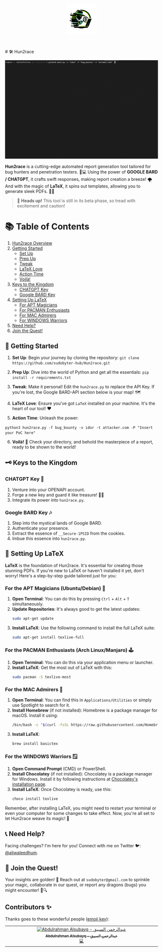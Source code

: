 <p align="center">
  <img src="hun2racelogo.png" width="100" height="100" alt="Hun2raceLogo"/>
</p>
<p align="center">
  <a target="_blank"><img src="https://img.shields.io/badge/BlackHat--Arsenal--MEA-2023-blue.svg?logo=none" alt="" /></a>&nbsp;
</p>
# 🛠️ Hun2race 

![Hun2race](hun2race.gif)

**Hun2race** is a cutting-edge automated report generation tool tailored for bug hunters and penetration testers. 🐜💻 Using the power of **GOOGLE BARD / CHATGPT**, it crafts swift responses, making report creation a breeze! 🌪️ And with the magic of **LaTeX**, it spins out templates, allowing you to generate sleek PDFs. 📄✨

> 🚨 **Heads up!** This tool is still in its beta phase, so tread with excitement and caution!

# 📚 Table of Contents

1. [Hun2race Overview](#-hun2race)
2. [Getting Started](#-getting-started)
   - [Set Up](#set-up)
   - [Prep Up](#prep-up)
   - [Tweak](#tweak)
   - [LaTeX Love](#latex-love)
   - [Action Time](#action-time)
   - [Voilà!](#voilà)
3. [Keys to the Kingdom](#-keys-to-the-kingdom)
   - [CHATGPT Key](#chatgpt-key-)
   - [Google BARD Key](#google-bard-key-)
4. [Setting Up LaTeX](#-setting-up-latex)
   - [For APT Magicians](#for-the-apt-magicians-ubuntudebian-)
   - [For PACMAN Enthusiasts](#for-the-pacman-enthusiasts-arch-linuxmanjaro-)
   - [For MAC Admirers](#for-the-mac-admirers-)
   - [For WINDOWS Warriors](#for-the-windows-warriors-)
5. [Need Help?](#-need-help)
6. [Join the Quest!](#-join-the-quest)



## 🚀 Getting Started

1. **Set Up**: Begin your journey by cloning the repository:
`git clone https://github.com/sudobyter-hub/Hun2race.git`

2. **Prep Up**: Dive into the world of Python and get all the essentials:
`pip install -r requirements.txt`


3. **Tweak**: Make it personal! Edit the `hun2race.py` to replace the API Key. If you're lost, the Google BARD-API section below is your map! 🗺️

4. **LaTeX Love**: Ensure you've got `LaTeX` installed on your machine. It's the heart of our tool! ❤️

5. **Action Time**: Unleash the power:

`python3 hun2race.py -f bug_bounty -v idor -t attacker.com -P "Insert your PoC here"`


6. **Voilà!** 🎉 Check your directory, and behold the masterpiece of a report, ready to be shown to the world!

## 🗝️ Keys to the Kingdom 

### CHATGPT Key 🔐

1. Venture into your OPENAPI account.
2. Forge a new key and guard it like treasure! 🏴‍☠️
3. Integrate its power into `hun2race.py`.

### Google BARD Key 🎶

1. Step into the mystical lands of Google BARD.
2. Authenticate your presence.
3. Extract the essence of `__Secure-1PSID` from the cookies.
4. Imbue this essence into `hun2race.py`.

## 📖 Setting Up LaTeX 

**LaTeX** is the foundation of Hun2race. It's essential for creating those stunning PDFs. If you're new to LaTeX or haven't installed it yet, don't worry! Here's a step-by-step guide tailored just for you:

### For the APT Magicians (Ubuntu/Debian) 🧙

1. **Open Terminal**: You can do this by pressing `Ctrl` + `Alt` + `T` simultaneously.
2. **Update Repositories**: It's always good to get the latest updates:
   ```bash
   sudo apt-get update
   ```
3. **Install LaTeX**: Use the following command to install the full LaTeX suite:
   ```bash
   sudo apt-get install texlive-full
   ```

### For the PACMAN Enthusiasts (Arch Linux/Manjaro) 🕹️

1. **Open Terminal**: You can do this via your application menu or launcher.
2. **Install LaTeX**: Get the most out of LaTeX with this:
   ```bash
   sudo pacman -S texlive-most
   ```

### For the MAC Admirers 🍎

1. **Open Terminal**: You can find this in `Applications/Utilities` or simply use Spotlight to search for it.
2. **Install Homebrew** (if not installed): Homebrew is a package manager for macOS. Install it using:
   ```bash
   /bin/bash -c "$(curl -fsSL https://raw.githubusercontent.com/Homebrew/install/HEAD/install.sh)"
   ```
3. **Install LaTeX**:
   ```bash
   brew install basictex
   ```

### For the WINDOWS Warriors 🪟

1. **Open Command Prompt** (CMD) or PowerShell.
2. **Install Chocolatey** (if not installed): Chocolatey is a package manager for Windows. Install it by following instructions at [Chocolatey's installation page](https://chocolatey.org/install).
3. **Install LaTeX**: Once Chocolatey is ready, use this:
   ```bash
   choco install texlive
   ```

Remember, after installing LaTeX, you might need to restart your terminal or even your computer for some changes to take effect. Now, you're all set to let Hun2race weave its magic! 🌟


## 📞 Need Help? 

Facing challenges? I'm here for you! Connect with me on Twitter 🐦: [@aliwaleedhum](https://www.twitter.com/aliwaleedhum).

## 🤝 Join the Quest!

Your insights are golden! 🌟 Reach out at `sudobyter@gmail.com` to sprinkle your magic, collaborate in our quest, or report any dragons (bugs) you might encounter! 🐉🔍


## Contributors ✨

Thanks goes to these wonderful people ([emoji key](https://allcontributors.org/docs/en/emoji-key)):

<!-- ALL-CONTRIBUTORS-LIST:START - Do not remove or modify this section -->
<!-- prettier-ignore-start -->
<!-- markdownlint-disable -->
<table>
  <tbody>
    <tr>
      <td align="center" valign="top" width="14.28%"><a href="https://abdulrahmansbq.dev/"><img src="https://avatars.githubusercontent.com/u/31943322?v=4" width="100px;" alt="Abdulrahman Alsubayq - عبدالرحمن السبيق"/><br /><sub><b>Abdulrahman Alsubayq - عبدالرحمن السبيق</b></sub></a><br /><a href="https://github.com/sudobyter-hub/Hun2race/commits?author=abdulrahmansbq" title="Code">💻</a></td>
    </tr>




